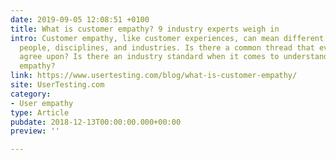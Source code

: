```yaml
---
date: 2019-09-05 12:08:51 +0100
title: What is customer empathy? 9 industry experts weigh in
intro: Customer empathy, like customer experiences, can mean different things to different
  people, disciplines, and industries. Is there a common thread that everyone can
  agree upon? Is there an industry standard when it comes to understanding customer
  empathy?
link: https://www.usertesting.com/blog/what-is-customer-empathy/
site: UserTesting.com
category:
- User empathy
type: Article
pubdate: 2018-12-13T00:00:00.000+00:00
preview: ''

---
```

